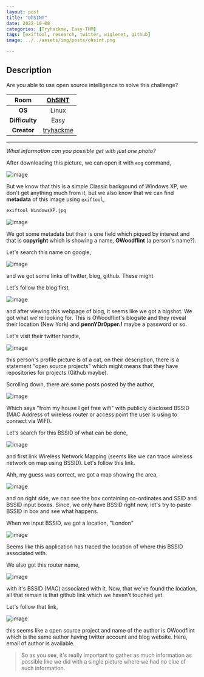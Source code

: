 ```yaml
---
layout: post
title: "OhSINT"
date: 2022-10-08
categories: [Tryhackme, Easy-THM]
tags: [exiftool, research, twitter, wiglenet, github]
image: ../../assets/img/posts/ohsint.png 

---
```


## Description

Are you able to use open source intelligence to solve this challenge?

|**Room**|[OhSINT](https://tryhackme.com/room/ohsint)|
|:---:|:---:|
|**OS**|Linux|
|**Difficulty**|Easy|
|**Creator**|[tryhackme](https://tryhackme.com/p/tryhackme)|

---

*What information can you possible get with just one photo?*

After downloading this picture, we can open it with `eog` command,

![image](https://user-images.githubusercontent.com/67465230/186584279-3c9947d7-b505-4907-88a1-705b7fa41af0.png)

But we know that this is a simple Classic backgound of Windows XP, we don't get anything much from it, but we also know that we can find **metadata** of this image using `exiftool`,

```bash
exiftool WindowsXP.jpg
```

![image](https://user-images.githubusercontent.com/67465230/186584316-9b28431e-8f04-4e41-98b1-f99d898586f4.png)

We got some metadata but their is one field which piqued by interest and that is **copyright** which is showing a name, **OWoodflint** (a person's name?).

Let's search this name on google,

![image](https://user-images.githubusercontent.com/67465230/186584396-c92ad658-0d65-47d0-930e-4c00b3d6a22e.png)

and we got some links of twitter, blog, github. These might 

Let's follow the blog first,

![image](https://user-images.githubusercontent.com/67465230/194689922-daa61e3f-f9eb-4756-b1ef-09d186c69aeb.png)

and after viewing this webpage of blog, it seems like we got a bigshot. We got what we're looking for. This is OWoodflint's blogsite and they reveal their location (New York) and **pennYDr0pper.!** maybe a password or so.

Let's visit their twitter handle,

![image](https://user-images.githubusercontent.com/67465230/194689779-c0ff0a8b-9430-45d4-89d5-b9b62c26ee1e.png)

this person's profile picture is of a cat, on their description, there is a statement "open source projects" which might means that they have repositories for projects (Github maybe).

Scrolling down, there are some posts posted by the author,

![image](https://user-images.githubusercontent.com/67465230/194689865-5ffa059d-6357-4b88-957f-659a4e7dd9a6.png)

Which says "from my house I get free wifi" with publicly disclosed BSSID (MAC Address of wireless router or access point the user is using to connect via WIFI). 

Let's search for this BSSID of what can be done,

![image](https://user-images.githubusercontent.com/67465230/186584527-ab926f4f-2ba5-4056-9437-05f4f493d848.png)

and first link Wireless Network Mapping (seems like we can trace wireless network on map using BSSID). Let's follow this link.

Ahh, my guess was correct, we got a map showing the area,

![image](https://user-images.githubusercontent.com/67465230/194689487-26b363c3-4f62-4d54-b5a6-7b996c127da2.png)

and on right side, we can see the box containing co-ordinates and SSID and BSSID input boxes. Since, we only have BSSID right now, let's try to paste BSSID in box and see what happens.

When we input BSSID, we got a location, "London"

![image](https://user-images.githubusercontent.com/67465230/194689653-9e322ec6-fec5-49d1-9e42-cbd17bf638ff.png)

Seems like this application has traced the location of where this BSSID associated with. 

We also got this router name,

![image](https://user-images.githubusercontent.com/67465230/194689730-710e8679-1be4-4a11-959c-c79f7a634cc2.png)

with it's BSSID (MAC) associated with it. Now, that we've found the location, all that remain is that github link which we haven't touched yet. 

Let's follow that link,

![image](https://user-images.githubusercontent.com/67465230/194689891-cea8bcc2-66b2-48cf-a262-172c8822552f.png)

this seems like a open source project and name of the author is OWoodflint which is the same author having twitter account and blog website. Here, email of author is available. 

> So as you see, it's really important to gather as much information as possible like we did with a single picture where we had no clue of such information. 